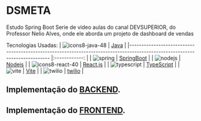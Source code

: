 # DSMETA
Estudo Spring Boot
Serie de video aulas do canal DEVSUPERIOR, do Professor Nelio Alves, onde ele aborda um projeto de dashboard de vendas

Tecnologias Usadas:
| ![icons8-java-48](https://user-images.githubusercontent.com/54747995/202464992-b2906f4f-f6ce-4556-a38f-e86f122b2369.svg)  	|    [Java]    	|
|---------------------------------------------------------------------------------------------------------------------------	|:------------:	|
| ![spring](https://user-images.githubusercontent.com/54747995/202483198-765237b6-6f26-4d98-93d5-8245322b11b4.png)          	| [SpringBoot] 	|
| ![nodejs](https://user-images.githubusercontent.com/54747995/202478741-d6ac77b7-14ec-4e49-878c-ccab78b6bc58.png)          	|   [Nodejs]   	|
| ![icons8-react-40](https://user-images.githubusercontent.com/54747995/202463519-bd52ff22-658a-402a-8933-3c7bdfbfe201.svg) 	|  [React.js]  	|
| ![typescript](https://user-images.githubusercontent.com/54747995/202483060-fe206af6-488b-4a4c-84a0-6b429c36f439.png)      	| [TypeScript] 	|
| ![vite](https://user-images.githubusercontent.com/54747995/202462969-f61d307e-7e82-421c-acfe-81bfb4f7355b.svg)            	|    [Vite]    	|
| ![twilio](https://user-images.githubusercontent.com/54747995/202486518-6230f3bb-0a7d-4f26-bb0e-8f16ae3bf0ed.png)          	|   [twilio]   	|

## Implementação do [BACKEND].
## Implementação do [FRONTEND].
[//]: #

[React.js]: <https://reactjs.org/>
[Java]: <https://www.java.com/>
[SpringBoot]: <https://spring.io/projects/spring-boot>
[TypeScript]: <https://www.typescriptlang.org/>
[Nodejs]: <https://nodejs.org/>
[Vite]: <https://vitejs.dev/>
[twilio]: <https://www.twilio.com/>
[BACKEND]: <https://github.com/rogerplis/dsmeta/blob/master/backend/HELP.md>
[FRONTEND]: <https://github.com/rogerplis/dsmeta/blob/master/frontend/Help.md>


